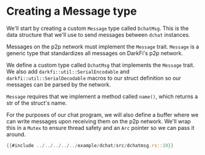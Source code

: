 # Creating a Message type

We'll start by creating a custom `Message` type called `DchatMsg`. This is the
data structure that we'll use to send messages between `dchat` instances.

Messages on the p2p network must implement the `Message` trait. `Message` is a
generic type that standardizes all messages on DarkFi's p2p network.

We define a custom type called `DchatMsg` that implements the
`Message` trait. We also add `darkfi::util::SerialEncodable` and
`darkfi::util::SerialDecodable` macros to our struct definition so our
messages can be parsed by the network.

`Message` requires that we implement a method called `name()`, which
returns a str of the struct's name.

For the purposes of our chat program, we will also define a buffer where
we can write messages upon receiving them on the p2p network. We'll wrap
this in a `Mutex` to ensure thread safety and an `Arc` pointer so we can
pass it around.

```rust
{{#include ../../../../../example/dchat/src/dchatmsg.rs::19}}
```

